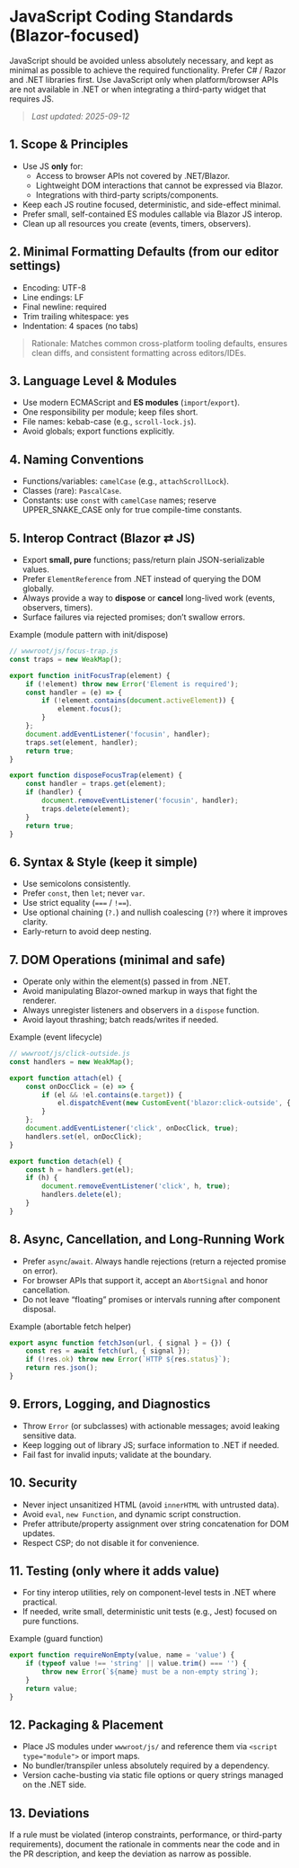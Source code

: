 # JavaScript Coding Standards (Blazor-focused)

JavaScript should be avoided unless absolutely necessary, and kept as minimal as possible to achieve the required functionality. Prefer C# / Razor and .NET libraries first. Use JavaScript only when platform/browser APIs are not available in .NET or when integrating a third-party widget that requires JS.

> *Last updated: 2025-09-12*

## 1. Scope & Principles

* Use JS **only** for:
    * Access to browser APIs not covered by .NET/Blazor.
    * Lightweight DOM interactions that cannot be expressed via Blazor.
    * Integrations with third-party scripts/components.
* Keep each JS routine focused, deterministic, and side-effect minimal.
* Prefer small, self-contained ES modules callable via Blazor JS interop.
* Clean up all resources you create (events, timers, observers).

## 2. Minimal Formatting Defaults (from our editor settings)

* Encoding: UTF-8
* Line endings: LF
* Final newline: required
* Trim trailing whitespace: yes
* Indentation: 4 spaces (no tabs)

> Rationale: Matches common cross-platform tooling defaults, ensures clean diffs, and consistent formatting across editors/IDEs.

## 3. Language Level & Modules

* Use modern ECMAScript and **ES modules** (`import`/`export`).
* One responsibility per module; keep files short.
* File names: kebab-case (e.g., `scroll-lock.js`).
* Avoid globals; export functions explicitly.

## 4. Naming Conventions

* Functions/variables: `camelCase` (e.g., `attachScrollLock`).
* Classes (rare): `PascalCase`.
* Constants: use `const` with `camelCase` names; reserve UPPER\_SNAKE\_CASE only for true compile-time constants.

## 5. Interop Contract (Blazor ⇄ JS)

* Export **small, pure** functions; pass/return plain JSON-serializable values.
* Prefer `ElementReference` from .NET instead of querying the DOM globally.
* Always provide a way to **dispose** or **cancel** long-lived work (events, observers, timers).
* Surface failures via rejected promises; don’t swallow errors.

Example (module pattern with init/dispose)

```js
// wwwroot/js/focus-trap.js
const traps = new WeakMap();

export function initFocusTrap(element) {
    if (!element) throw new Error('Element is required');
    const handler = (e) => {
        if (!element.contains(document.activeElement)) {
            element.focus();
        }
    };
    document.addEventListener('focusin', handler);
    traps.set(element, handler);
    return true;
}

export function disposeFocusTrap(element) {
    const handler = traps.get(element);
    if (handler) {
        document.removeEventListener('focusin', handler);
        traps.delete(element);
    }
    return true;
}
```

## 6. Syntax & Style (keep it simple)

* Use semicolons consistently.
* Prefer `const`, then `let`; never `var`.
* Use strict equality (`===` / `!==`).
* Use optional chaining (`?.`) and nullish coalescing (`??`) where it improves clarity.
* Early-return to avoid deep nesting.

## 7. DOM Operations (minimal and safe)

* Operate only within the element(s) passed in from .NET.
* Avoid manipulating Blazor-owned markup in ways that fight the renderer.
* Always unregister listeners and observers in a `dispose` function.
* Avoid layout thrashing; batch reads/writes if needed.

Example (event lifecycle)

```js
// wwwroot/js/click-outside.js
const handlers = new WeakMap();

export function attach(el) {
    const onDocClick = (e) => {
        if (el && !el.contains(e.target)) {
            el.dispatchEvent(new CustomEvent('blazor:click-outside', { bubbles: true }));
        }
    };
    document.addEventListener('click', onDocClick, true);
    handlers.set(el, onDocClick);
}

export function detach(el) {
    const h = handlers.get(el);
    if (h) {
        document.removeEventListener('click', h, true);
        handlers.delete(el);
    }
}
```

## 8. Async, Cancellation, and Long-Running Work

* Prefer `async`/`await`. Always handle rejections (return a rejected promise on error).
* For browser APIs that support it, accept an `AbortSignal` and honor cancellation.
* Do not leave “floating” promises or intervals running after component disposal.

Example (abortable fetch helper)

```js
export async function fetchJson(url, { signal } = {}) {
    const res = await fetch(url, { signal });
    if (!res.ok) throw new Error(`HTTP ${res.status}`);
    return res.json();
}
```

## 9. Errors, Logging, and Diagnostics

* Throw `Error` (or subclasses) with actionable messages; avoid leaking sensitive data.
* Keep logging out of library JS; surface information to .NET if needed.
* Fail fast for invalid inputs; validate at the boundary.

## 10. Security

* Never inject unsanitized HTML (avoid `innerHTML` with untrusted data).
* Avoid `eval`, `new Function`, and dynamic script construction.
* Prefer attribute/property assignment over string concatenation for DOM updates.
* Respect CSP; do not disable it for convenience.

## 11. Testing (only where it adds value)

* For tiny interop utilities, rely on component-level tests in .NET where practical.
* If needed, write small, deterministic unit tests (e.g., Jest) focused on pure functions.

Example (guard function)

```js
export function requireNonEmpty(value, name = 'value') {
    if (typeof value !== 'string' || value.trim() === '') {
        throw new Error(`${name} must be a non-empty string`);
    }
    return value;
}
```

## 12. Packaging & Placement

* Place JS modules under `wwwroot/js/` and reference them via `<script type="module">` or import maps.
* No bundler/transpiler unless absolutely required by a dependency.
* Version cache-busting via static file options or query strings managed on the .NET side.

## 13. Deviations

If a rule must be violated (interop constraints, performance, or third-party requirements), document the rationale in comments near the code and in the PR description, and keep the deviation as narrow as possible.
~~~~
